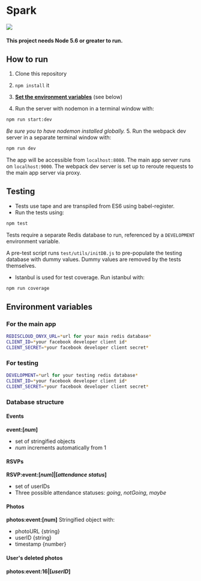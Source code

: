 # Spark
![](https://circleci.com/gh/DRDD2016/app.svg?style=shield&circle-token=:circle-token)

#### This project needs Node 5.6 or greater to run.

## How to run


1. Clone this repository

2. `npm install` it

3. [**Set the environment variables**](#env) (see below)

4. Run the server with nodemon in a terminal window with:
```bash
npm run start:dev
```
*Be sure you to have nodemon installed globally.*
5. Run the webpack dev server in a separate terminal window with:
```bash
npm run dev
```

The app will be accessible from `localhost:8080`.  The main app server runs on `localhost:9000`.  The webpack dev server is set up to reroute requests to the main app server via proxy.

## Testing
* Tests use tape and are transpiled from ES6 using babel-register.
* Run the tests using:
```bash
npm test
```

Tests require a separate Redis database to run, referenced by a `DEVELOPMENT` environment variable.

A pre-test script runs `test/utils/initDB.js` to pre-populate the testing database with dummy values.  Dummy values are removed by the tests themselves.

* Istanbul is used for test coverage.  Run istanbul with:
```bash
npm run coverage
```

## <a name='#env'></a>Environment variables
### For the main app
```bash
REDISCLOUD_ONYX_URL=*url for your main redis database*
CLIENT_ID=*your facebook developer client id*
CLIENT_SECRET=*your facebook developer client secret*
```


### For testing
```bash
DEVELOPMENT=*url for your testing redis database*
CLIENT_ID=*your facebook developer client id*
CLIENT_SECRET=*your facebook developer client secret*
```

### Database structure

#### Events
**event:[_num_]**
* set of stringified objects
* *num* increments automatically from 1

#### RSVPs
**RSVP:event:[_num_]|[_attendance status_]**
* set of userIDs
* Three possible attendance statuses: *going*, *notGoing*, *maybe*

#### Photos
**photos:event:[num]**
Stringified object with:
* photoURL {string}
* userID {string}
* timestamp {number}

#### User's deleted photos
**photos:event:16|[_userID_]**
